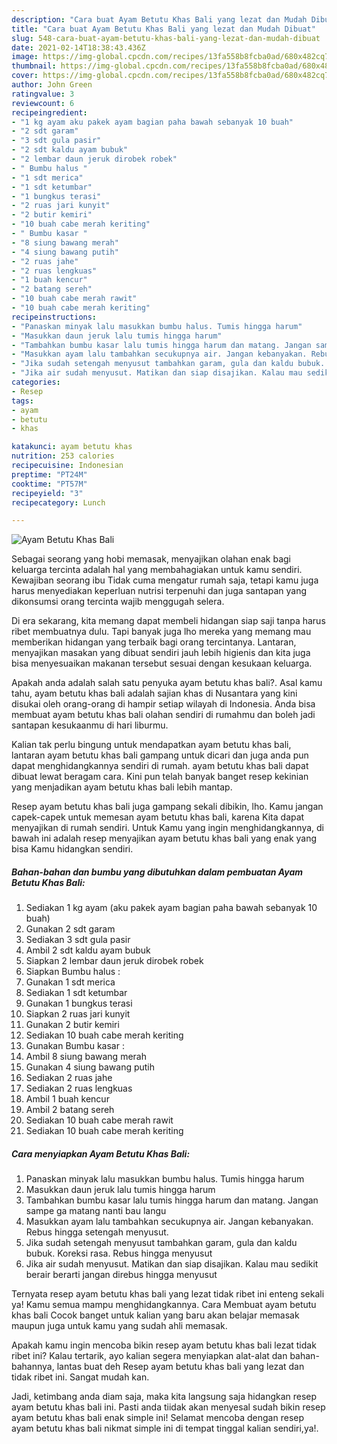 ```yaml
---
description: "Cara buat Ayam Betutu Khas Bali yang lezat dan Mudah Dibuat"
title: "Cara buat Ayam Betutu Khas Bali yang lezat dan Mudah Dibuat"
slug: 548-cara-buat-ayam-betutu-khas-bali-yang-lezat-dan-mudah-dibuat
date: 2021-02-14T18:38:43.436Z
image: https://img-global.cpcdn.com/recipes/13fa558b8fcba0ad/680x482cq70/ayam-betutu-khas-bali-foto-resep-utama.jpg
thumbnail: https://img-global.cpcdn.com/recipes/13fa558b8fcba0ad/680x482cq70/ayam-betutu-khas-bali-foto-resep-utama.jpg
cover: https://img-global.cpcdn.com/recipes/13fa558b8fcba0ad/680x482cq70/ayam-betutu-khas-bali-foto-resep-utama.jpg
author: John Green
ratingvalue: 3
reviewcount: 6
recipeingredient:
- "1 kg ayam aku pakek ayam bagian paha bawah sebanyak 10 buah"
- "2 sdt garam"
- "3 sdt gula pasir"
- "2 sdt kaldu ayam bubuk"
- "2 lembar daun jeruk dirobek robek"
- " Bumbu halus "
- "1 sdt merica"
- "1 sdt ketumbar"
- "1 bungkus terasi"
- "2 ruas jari kunyit"
- "2 butir kemiri"
- "10 buah cabe merah keriting"
- " Bumbu kasar "
- "8 siung bawang merah"
- "4 siung bawang putih"
- "2 ruas jahe"
- "2 ruas lengkuas"
- "1 buah kencur"
- "2 batang sereh"
- "10 buah cabe merah rawit"
- "10 buah cabe merah keriting"
recipeinstructions:
- "Panaskan minyak lalu masukkan bumbu halus. Tumis hingga harum"
- "Masukkan daun jeruk lalu tumis hingga harum"
- "Tambahkan bumbu kasar lalu tumis hingga harum dan matang. Jangan sampe ga matang nanti bau langu"
- "Masukkan ayam lalu tambahkan secukupnya air. Jangan kebanyakan. Rebus hingga setengah menyusut."
- "Jika sudah setengah menyusut tambahkan garam, gula dan kaldu bubuk. Koreksi rasa. Rebus hingga menyusut"
- "Jika air sudah menyusut. Matikan dan siap disajikan. Kalau mau sedikit berair berarti jangan direbus hingga menyusut"
categories:
- Resep
tags:
- ayam
- betutu
- khas

katakunci: ayam betutu khas 
nutrition: 253 calories
recipecuisine: Indonesian
preptime: "PT24M"
cooktime: "PT57M"
recipeyield: "3"
recipecategory: Lunch

---
```



![Ayam Betutu Khas Bali](https://img-global.cpcdn.com/recipes/13fa558b8fcba0ad/680x482cq70/ayam-betutu-khas-bali-foto-resep-utama.jpg)

Sebagai seorang yang hobi memasak, menyajikan olahan enak bagi keluarga tercinta adalah hal yang membahagiakan untuk kamu sendiri. Kewajiban seorang ibu Tidak cuma mengatur rumah saja, tetapi kamu juga harus menyediakan keperluan nutrisi terpenuhi dan juga santapan yang dikonsumsi orang tercinta wajib menggugah selera.

Di era  sekarang, kita memang dapat membeli hidangan siap saji tanpa harus ribet membuatnya dulu. Tapi banyak juga lho mereka yang memang mau memberikan hidangan yang terbaik bagi orang tercintanya. Lantaran, menyajikan masakan yang dibuat sendiri jauh lebih higienis dan kita juga bisa menyesuaikan makanan tersebut sesuai dengan kesukaan keluarga. 



Apakah anda adalah salah satu penyuka ayam betutu khas bali?. Asal kamu tahu, ayam betutu khas bali adalah sajian khas di Nusantara yang kini disukai oleh orang-orang di hampir setiap wilayah di Indonesia. Anda bisa membuat ayam betutu khas bali olahan sendiri di rumahmu dan boleh jadi santapan kesukaanmu di hari liburmu.

Kalian tak perlu bingung untuk mendapatkan ayam betutu khas bali, lantaran ayam betutu khas bali gampang untuk dicari dan juga anda pun dapat menghidangkannya sendiri di rumah. ayam betutu khas bali dapat dibuat lewat beragam cara. Kini pun telah banyak banget resep kekinian yang menjadikan ayam betutu khas bali lebih mantap.

Resep ayam betutu khas bali juga gampang sekali dibikin, lho. Kamu jangan capek-capek untuk memesan ayam betutu khas bali, karena Kita dapat menyajikan di rumah sendiri. Untuk Kamu yang ingin menghidangkannya, di bawah ini adalah resep menyajikan ayam betutu khas bali yang enak yang bisa Kamu hidangkan sendiri.

<!--inarticleads1-->

##### Bahan-bahan dan bumbu yang dibutuhkan dalam pembuatan Ayam Betutu Khas Bali:

1. Sediakan 1 kg ayam (aku pakek ayam bagian paha bawah sebanyak 10 buah)
1. Gunakan 2 sdt garam
1. Sediakan 3 sdt gula pasir
1. Ambil 2 sdt kaldu ayam bubuk
1. Siapkan 2 lembar daun jeruk dirobek robek
1. Siapkan  Bumbu halus :
1. Gunakan 1 sdt merica
1. Sediakan 1 sdt ketumbar
1. Gunakan 1 bungkus terasi
1. Siapkan 2 ruas jari kunyit
1. Gunakan 2 butir kemiri
1. Sediakan 10 buah cabe merah keriting
1. Gunakan  Bumbu kasar :
1. Ambil 8 siung bawang merah
1. Gunakan 4 siung bawang putih
1. Sediakan 2 ruas jahe
1. Sediakan 2 ruas lengkuas
1. Ambil 1 buah kencur
1. Ambil 2 batang sereh
1. Sediakan 10 buah cabe merah rawit
1. Sediakan 10 buah cabe merah keriting




<!--inarticleads2-->

##### Cara menyiapkan Ayam Betutu Khas Bali:

1. Panaskan minyak lalu masukkan bumbu halus. Tumis hingga harum
1. Masukkan daun jeruk lalu tumis hingga harum
1. Tambahkan bumbu kasar lalu tumis hingga harum dan matang. Jangan sampe ga matang nanti bau langu
1. Masukkan ayam lalu tambahkan secukupnya air. Jangan kebanyakan. Rebus hingga setengah menyusut.
1. Jika sudah setengah menyusut tambahkan garam, gula dan kaldu bubuk. Koreksi rasa. Rebus hingga menyusut
1. Jika air sudah menyusut. Matikan dan siap disajikan. Kalau mau sedikit berair berarti jangan direbus hingga menyusut




Ternyata resep ayam betutu khas bali yang lezat tidak ribet ini enteng sekali ya! Kamu semua mampu menghidangkannya. Cara Membuat ayam betutu khas bali Cocok banget untuk kalian yang baru akan belajar memasak maupun juga untuk kamu yang sudah ahli memasak.

Apakah kamu ingin mencoba bikin resep ayam betutu khas bali lezat tidak ribet ini? Kalau tertarik, ayo kalian segera menyiapkan alat-alat dan bahan-bahannya, lantas buat deh Resep ayam betutu khas bali yang lezat dan tidak ribet ini. Sangat mudah kan. 

Jadi, ketimbang anda diam saja, maka kita langsung saja hidangkan resep ayam betutu khas bali ini. Pasti anda tiidak akan menyesal sudah bikin resep ayam betutu khas bali enak simple ini! Selamat mencoba dengan resep ayam betutu khas bali nikmat simple ini di tempat tinggal kalian sendiri,ya!.

